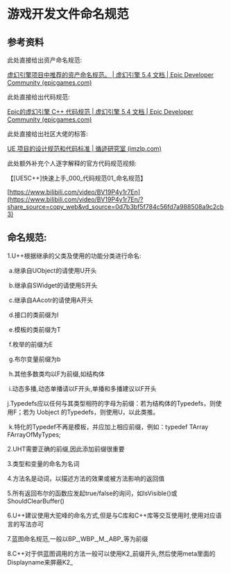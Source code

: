 # 游戏开发文件命名规范

## 参考资料

此处直接给出资产命名规范:

[虚幻引擎项目中推荐的资产命名规范。 | 虚幻引擎 5.4 文档 | Epic Developer Community (epicgames.com)](https://dev.epicgames.com/documentation/zh-cn/unreal-engine/recommended-asset-naming-conventions-in-unreal-engine-projects)

此处直接给出代码规范:

[Epic的虚幻引擎 C++ 代码规范 | 虚幻引擎 5.4 文档 | Epic Developer Community (epicgames.com)](https://dev.epicgames.com/documentation/zh-cn/unreal-engine/epic-cplusplus-coding-standard-for-unreal-engine)

此处直接给出社区大佬的标答:

[UE 项目的设计规范和代码标准 | 循迹研究室 (imzlp.com)](https://imzlp.com/posts/25915/)

此处额外补充个人逐字解释的官方代码规范视频:

【[UE5C++]快速上手_000_代码规范01_命名规范】

[https://www.bilibili.com/video/BV19P4y1r7En](https://www.bilibili.com/video/BV19P4y1r7En/?share_source=copy_web&vd_source=0d7b3bf5f784c56fd7a988508a9c2cb3)

##  命名规范:

1.U++根据继承的父类及使用的功能分类进行命名:

​    a.继承自UObject的请使用U开头

​    b.继承自SWidget的请使用S开头

​    c.继承自AAcotr的请使用A开头

​    d.接口的类前缀为I

​    e.模板的类前缀为T

​    f.枚举的前缀为E

​    g.布尔变量前缀为b

​    h.其他多数类均以F为前缀,如结构体

​    i.动态多播,动态单播请以F开头,单播和多播建议以F开头

​    j.Typedefs应以任何与其类型相符的字母为前缀：若为结构体的Typedefs，则使用F；若为 Uobject 的Typedefs，则使用U，以此类推。

​    k.特化的Typedef不再是模板，并应加上相应前缀，例如：typedef TArray<FMytype> FArrayOfMyTypes;

2.UHT需要正确的前缀,因此添加前缀很重要

3.类型和变量的命名为名词

4.方法名是动词，以描述方法的效果或被方法影响的返回值

5.所有返回布尔的函数应发起true/false的询问，如IsVisible()或ShouldClearBuffer()

6.U++建议使用大驼峰的命名方式,但是与C库和C++库等交互使用时,使用对应语言的写法亦可

7.蓝图命名规范,一般以BP_,WBP_,M_,ABP_等为前缀

8.C++对于供蓝图调用的方法一般可以使用K2_前缀开头,然后使用meta里面的Displayname来屏蔽K2_

 

 

 

 